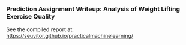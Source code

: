 ### Prediction Assignment Writeup: Analysis of Weight Lifting Exercise Quality

See the compiled report at: https://seuvitor.github.io/practicalmachinelearning/
